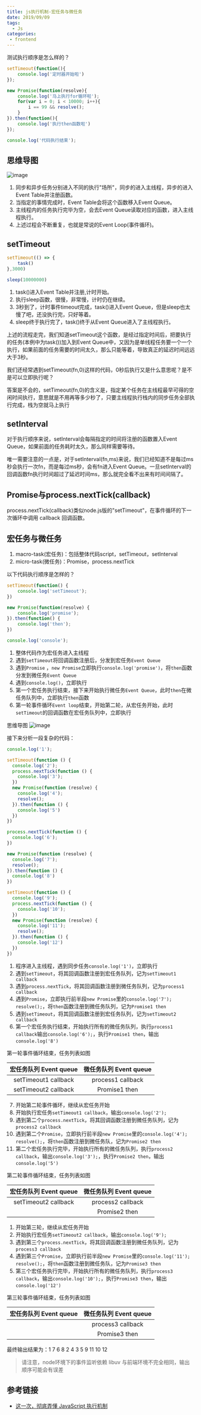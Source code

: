 ```yaml
---
title: js执行机制-宏任务与微任务
date: 2019/09/09
tags:
  - Js
categories:
 - frontend
---
```


测试执行顺序是怎么样的？
```js
setTimeout(function(){
    console.log('定时器开始啦')
});

new Promise(function(resolve){
    console.log('马上执行for循环啦');
    for(var i = 0; i < 10000; i++){
        i == 99 && resolve();
    }
}).then(function(){
    console.log('执行then函数啦')
});

console.log('代码执行结束');
```

## 思维导图

![image](/blog/img/post/js-queue.png)

1. 同步和异步任务分别进入不同的执行"场所"，同步的进入主线程，异步的进入Event Table并注册函数。
2. 当指定的事情完成时，Event Table会将这个函数移入Event Queue。
3. 主线程内的任务执行完毕为空，会去Event Queue读取对应的函数，进入主线程执行。
4. 上述过程会不断重复，也就是常说的Event Loop(事件循环)。

## setTimeout
```js
setTimeout(() => {
    task()
},3000)

sleep(10000000)
```

1. task()进入Event Table并注册,计时开始。
2. 执行sleep函数，很慢，非常慢，计时仍在继续。
3. 3秒到了，计时事件timeout完成，task()进入Event Queue，但是sleep也太慢了吧，还没执行完，只好等着。
4. sleep终于执行完了，task()终于从Event Queue进入了主线程执行。

上述的流程走完，我们知道setTimeout这个函数，是经过指定时间后，把要执行的任务(本例中为task())加入到Event Queue中，又因为是单线程任务要一个一个执行，如果前面的任务需要的时间太久，那么只能等着，导致真正的延迟时间远远大于3秒。

我们还经常遇到setTimeout(fn,0)这样的代码，0秒后执行又是什么意思呢？是不是可以立即执行呢？

答案是不会的，setTimeout(fn,0)的含义是，指定某个任务在主线程最早可得的空闲时间执行，意思就是不用再等多少秒了，只要主线程执行栈内的同步任务全部执行完成，栈为空就马上执行

## setInterval

对于执行顺序来说，setInterval会每隔指定的时间将注册的函数置入Event Queue，如果前面的任务耗时太久，那么同样需要等待。

唯一需要注意的一点是，对于setInterval(fn,ms)来说，我们已经知道不是每过ms秒会执行一次fn，而是每过ms秒，会有fn进入Event Queue。一旦setInterval的回调函数fn执行时间超过了延迟时间ms，那么就完全看不出来有时间间隔了。

## Promise与process.nextTick(callback)

process.nextTick(callback)类似node.js版的"setTimeout"，在事件循环的下一次循环中调用 callback 回调函数。

## 宏任务与微任务

1. macro-task(宏任务)：包括整体代码script，setTimeout，setInterval
2. micro-task(微任务)：Promise，process.nextTick

以下代码执行顺序是怎样的？
```js
setTimeout(function() {
    console.log('setTimeout');
})

new Promise(function(resolve) {
    console.log('promise');
}).then(function() {
    console.log('then');
})

console.log('console');
```

1. 整体代码作为宏任务进入主线程
2. 遇到`setTimeout`将回调函数注册后，分发到宏任务`Event Queue`
3. 遇到`Promise` ，`new Promise`立即执行`console.log('promise')`，将`then`函数分发到微任务`Event Queue`
4. 遇到`console.log()`，立即执行
5. 第一个宏任务执行结束，接下来开始执行微任务`Event Queue`，此时`then`在微任务队列中，立即执行`then`函数
6. 第一轮事件循环`Event loop`结束，开始第二轮，从宏任务开始，此时`setTimeout`的回调函数在宏任务队列中，立即执行

思维导图
![image](/blog/img/post/js-queue2.png)

接下来分析一段复杂的代码：
```js
console.log('1');

setTimeout(function () {
  console.log('2');
  process.nextTick(function () {
    console.log('3');
  })
  new Promise(function (resolve) {
    console.log('4');
    resolve();
  }).then(function () {
    console.log('5')
  })
})

process.nextTick(function () {
  console.log('6');
})

new Promise(function (resolve) {
  console.log('7');
  resolve();
}).then(function () {
  console.log('8')
})

setTimeout(function () {
  console.log('9');
  process.nextTick(function () {
    console.log('10');
  })
  new Promise(function (resolve) {
    console.log('11');
    resolve();
  }).then(function () {
    console.log('12')
  })
})
```

1. 程序进入主线程，遇到同步任务`console.log('1')`，立即执行
2. 遇到`setTimeout`，将其回调函数注册到宏任务队列，记为`setTimeout1 callback`
3. 遇到`process.nextTick`，将其回调函数注册到微任务队列，记为`process1 callback`
4. 遇到`Promise`，立即执行前半段`new Promise`里的`console.log('7'); resolve();`，将`then`函数注册到微任务队列，记为`Promise1 then`
5. 遇到`setTimeout`，将其回调函数注册到宏任务队列，记为`setTimeout2 callback`
6. 第一个宏任务执行结束，开始执行所有的微任务队列，执行`process1 callback`输出`console.log('6');`，执行`Promise1 then`，输出`console.log('8')`

第一轮事件循环结束，任务列表如图

| 宏任务队列 Event queue | 微任务队列 Event queue |
| :--------------------: | :--------------------: |
|  setTimeout1 callback  |   process1 callback    |
|  setTimeout2 callback  |     Promise1 then      |

7. 开始第二轮事件循环，继续从宏任务开始
8. 开始执行宏任务`setTimeout1 callback`，输出`console.log('2');`
9.  遇到第二个`process.nextTick`，将其回调函数注册到微任务队列，记为`process2 callback`
10. 遇到第二个`Promise`，立即执行前半段`new Promise`里的`console.log('4'); resolve();`，将`then`函数注册到微任务队，记为`Promise2 then`
11. 第二个宏任务执行完毕，开始执行所有的微任务队列，执行`process2 callback`，输出`console.log('3');`，执行`Promise2 then`，输出`console.log('5')`

第二轮事件循环结束，任务列表如图

| 宏任务队列 Event queue | 微任务队列 Event queue |
| :--------------------: | :--------------------: |
|  setTimeout2 callback  |   process2 callback    |
|                        |     Promise2 then      |

1.  开始第三轮，继续从宏任务开始
2.  开始执行宏任务`setTimeout2 callback`，输出`console.log('9');`
3.  遇到第三个`process.nextTick`，将其回调函数注册到微任务队列，记为`process3 callback`
4.  遇到第三个`Promise`，立即执行前半段`new Promise`里的`console.log('11'); resolve();`，将`then`函数注册到微任务队，记为`Promise3 then`
5.  第三个宏任务执行完毕，开始执行所有的微任务队列，执行`process3 callback`，输出`console.log('10');`，执行`Promise3 then`，输出`console.log('12')`

第三轮事件循环结束，任务列表如图

| 宏任务队列 Event queue | 微任务队列 Event queue |
| :--------------------: | :--------------------: |
|                        |   process3 callback    |
|                        |     Promise3 then      |

最终输出结果为：1 7 6 8 2 4 3 5 9 11 10 12

> 请注意，node环境下的事件监听依赖 libuv 与前端环境不完全相同，输出顺序可能会有误差

## 参考链接
- [这一次，彻底弄懂 JavaScript 执行机制](https://juejin.im/post/59e85eebf265da430d571f89)
